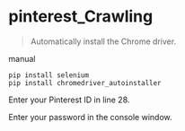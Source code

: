 # pinterest_Crawling

> Automatically install the Chrome driver.



manual
```pip install requests
pip install selenium
pip install chromedriver_autoinstaller
```
Enter your Pinterest ID in line 28.

Enter your password in the console window.
